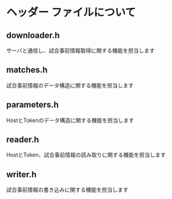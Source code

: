 # ヘッダー ファイルについて
## downloader.h
サーバと通信し、試合事前情報取得に関する機能を担当します
## matches.h
試合事前情報のデータ構造に関する機能を担当します
## parameters.h
HostとTokenのデータ構造に関する機能を担当します
## reader.h
HostとToken、試合事前情報の読み取りに関する機能を担当します
## writer.h
試合事前情報の書き込みに関する機能を担当します